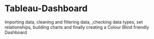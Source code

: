 # Tableau-Dashboard
Importing data, cleaning and filtering data, ,checking data types, set relationships, building charts and finally creating a Colour Blind friendly Dashboard
